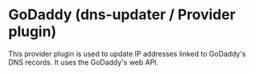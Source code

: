 # GoDaddy (dns-updater / Provider plugin)

This provider plugin is used to update IP addresses linked to GoDaddy's DNS records. It uses the GoDaddy's web API. 
